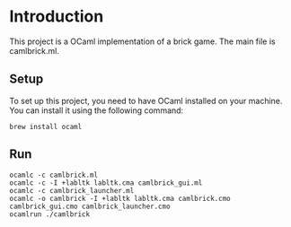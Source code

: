 # Introduction
This project is a OCaml implementation of a brick game. The main file is camlbrick.ml.

## Setup
To set up this project, you need to have OCaml installed on your machine. You can install it using the following command:
```
brew install ocaml
```
## Run
```
ocamlc -c camlbrick.ml
ocamlc -c -I +labltk labltk.cma camlbrick_gui.ml
ocamlc -c camlbrick_launcher.ml
ocamlc -o camlbrick -I +labltk labltk.cma camlbrick.cmo camlbrick_gui.cmo camlbrick_launcher.cmo
ocamlrun ./camlbrick
```
